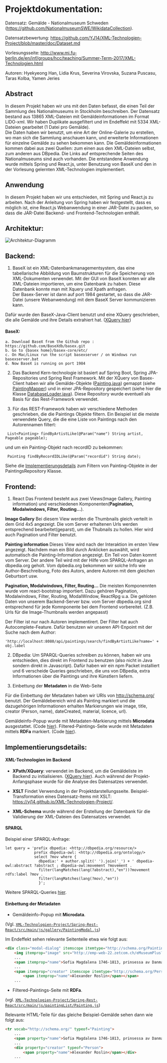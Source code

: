 # Projektdokumentation:

Datensatz: Gemälde - Nationalmuseum Schweden (https://github.com/NationalmuseumSWE/WikidataCollection). 

Datensatzbewertung: https://github.com/YJ14/XML-Technologien-Project/blob/master/doc/Dataset.md

Vorlesungsseite: http://www.mi.fu-berlin.de/en/inf/groups/hcc/teaching/Summer-Term-2017/XML-Technologien.html

Autoren: Hyekyeong Han, Lidia Krus, Severina Virovska, Suzana Puscasu, Taras Kolba, Yamen Jeries

## Abstract

In diesem Projekt haben wir uns mit den Daten befasst, die einen Teil der Sammlung des Nationalmuseums in Stockholm beschreiben. Der Datensatz bestand aus 13865 XML-Dateien mit Gemäldeinformationen im Format LIDO-xml.
Wir haben Duplikate ausgefiltert und im Endeffekt mit 5334 XML-Dateien gearbeitet (1 Datei pro Gemälde).<br />
Die Daten haben wir benutzt, um eine Art der Online-Galerie zu erstellen, wo man sich die Sammlung anschauen kann, und erweiterte Informationen für einzelne Gemälde zu sehen bekommen kann. Die Gemäldeinformationen kommen dabei aus zwei Quellen: 
zum einen aus den XML-Dateien selbst, zum anderen aus DBpedia. Die Links auf entsprechende Seiten des Nationalmuseums sind auch vorhanden. Die entstandene Anwendung wurde mittels Spring und React.js, unter Benutzung von BaseX und den in der Vorlesung gelernten XML-Technologien implementiert.

## Anwendung

In diesem Projekt haben wir uns entschieden, mit Spring und React.js zu arbeiten. Nach der Anleitung von Spring haben wir festgestellt, dass es möglich ist, eine React.js Webanwendung in einer JAR-Datei zu packen, so dass die JAR-Datei Backend- und Frontend-Technologien enthält.

## Architektur:

![Architektur-Diagramm](https://github.com/YJ14/XML-Technologien-Project/blob/master/doc/Architecture.jpg)

## Backend:

1. BaseX ist ein XML-Datenbankmanagementsystem, das eine tabellarische Abbildung von Baumstrukturen für die Speicherung von XML-Dokumenten verwendet. Mit der GUI von BaseX konnten wir alle XML-Dateien importieren, um eine Datenbank zu haben. Diese Datenbank konnte man mit Xquery und Xpath anfragen.  
Der Basex-Server ist dann auf port 1984 gestartet, so dass die JAR-Datei (unsere Webanwendung) mit dem BaseX Server kommunizieren kann. 

Dafür wurde den BaseX-Java-Client benutzt und eine XQuery geschrieben, die alle
Gemälde und ihre Details extrahiert hat. ([XQuery hier](https://github.com/YJ14/XML-Technologien-Project/blob/master/Spring-Rest-React/src/main/resources/xq/all_paintings_2.xq))


#### BaseX:

    a. Download BaseX from the Github repo : https://github.com/BaseXdb/basex.git
    b. Go to {basex home}/basex-core/etc/
    c. On Mac/Linux run the script basexserver / on Windows run basexserver.bat
    d. Now BaseX is running on port 1984

2. Das Backend Kern-technologie ist basiert auf Spring Boot, Spring JPA-Repositories und Spring Rest Framework. Mit der XQuery von Basex-Client haben wir alle Gemälde-Objekte ([Painting.java](https://github.com/YJ14/XML-Technologien-Project/blob/master/Spring-Rest-React/src/main/java/com/model/Painting.java)) gemappt (siehe [PaintingMapper](https://github.com/YJ14/XML-Technologien-Project/blob/master/Spring-Rest-React/src/main/java/com/model/PaintingMapper.java)) und in einer JPA-Repository gespeichert (siehe hier die Klasse [DatabaseLoader.java](https://github.com/YJ14/XML-Technologien-Project/blob/master/Spring-Rest-React/src/main/java/com/model/DatabaseLoader.java)). Diese Repository wurde eventuell als Basis für das Rest-Framework verwendet.

3. Für das REST-Framework haben wir verschiedene Methoden geschrieben, die die Paintings Objekte filtern. Ein Beispiel ist die meiste verwendete Query, die die eine Liste von Paintings nach den Autorennamen filtert:


```
 List<Painting> findByArtistLike(@Param("name") String artist, Pageable pageable);
```

und um ein Painting-Objekt nach recordID zu bekommen: 

```
 Painting findByRecordIDLike(@Param("recordid") String date);
```

Siehe die [Implementierungsdetails](https://github.com/YJ14/XML-Technologien-Project/blob/master/Spring-Rest-React/src/main/java/com/model/PaintingsRepository.java) zum Filtern von Painting-Objekte in der PaintingsRepository Klasse.

## Frontend:

1. React
Das Frontend besteht aus zwei Views(Image Gallery, Painting information) und verschiedenen Komponenten(**Pagination, Modalwindows, Filter, Routing...**). 

**Image Gallery**
Bei diesem View werden die Thumbnails gleich verteilt in dem Grid 4x5 angezeigt. Die vom Server erhaltenen Urls werden entsprechend bearbeitet(geparst), um die Thubnails zu hollen. Hier wird auch Pagination und Filter benutzt.

**Painting information**
Dieses View wird nach der Interaktion im ersten View angezeigt. Nachdem man ein Bild durch Anklicken auswählt, wird automatisch die Painting-Information angezeigt. Ein Teil von Daten kommt vom Server. Der andere Teil wird mit der Hilfe vom SPARQL-Anfragen an dbpedia.org geholt. 
Vom dpbedia.org bekommen wir solche Info wie Author-Beschreibung, Foto des Autors, andere Autoren mit dem gleichen Geburtsort usw.
        
**Pagination, Modalwindows, Filter, Routing...**
Die meisten Komponennten wurde vom react-bootstrap importiert. Dazu gehören Pagination, Modalwindows, Filter, Routing, ModalWindow, ReactRpg u.a. Die gehloten Daten von unserem Backend-Server bzw. vom Server dbpedia.org sind entsprechend für jede Komnponente bei dem Frontend vorbereitet. (Z.B. Urls für die Image-Thumbnails werden angepasst)

Der Filter ist nur nach Autoren implementirert. Der Filter hat auch Autocomplete-Feature. Dafür benutzen wir unseren API-Enpoint mit der Suche nach dem Author:
```
'http://localhost:8080/api/paintings/search/findByArtistLike?name=' + obj.label
```

2. DBpedia: Um SPARQL-Queries schreiben zu können, haben wir uns entschieden, dies direkt im 
Frontend zu benutzen (also nicht in Java sondern direkt in Javascript). Dafür haben wir 
ein npm Packet installiert und 6 verscheide Queries geschrieben, die uns von 
DBpedia, extra Informationen über die Paintings und ihre Künstlern liefern.

3. Einbettung der **Metadaten** in die Web-Seite

Für die Einbettung der Metadaten haben wir URIs von http://schema.org/ benutzt. 
Der Gemäldebereich wird als Painting markiert und die dazugehörigen Informationen erhalten Markierungen wie image, title, creator (Person, name), dateCreated, material, licence, url). 

Gemäldeinfo-Popup wurde mit Metadaten-Markierung mittels **Microdata** ausgestattet. 
(Code [hier](https://github.com/YJ14/XML-Technologien-Project/blob/master/Spring-Rest-React/src/main/js/gallery/PaintingModal.js)). 
Filtered-Paintings-Seite wurde mit Metadaten mittels **RDFa** markiert. 
(Code [hier](https://github.com/YJ14/XML-Technologien-Project/blob/master/Spring-Rest-React/src/main/js/paintingList/Painting.js)).

## Implementierungsdetails:

#### XML-Technologien im Backend

- **XPath/XQuery**: verwendet im Backend, um die Gemäldeliste im Backend zu initialisieren. 
([XQuery hier](https://github.com/YJ14/XML-Technologien-Project/blob/master/Spring-Rest-React/src/main/resources/xq/all_paintings_2.xq)). Auch während der Projekt-Anfangsphase wurde für die Analyse des Datensatzes verwendet.

- **XSLT** Findet Verwendung in der Projektdarstellungsseite. Beispiel-Transformation eines Datensatz-Items mit XSLT: https://yj14.github.io/XML-Technologien-Project/. 

- **XML-Schema** wurde während der Erstellung der Datenbank für die Validierung der XML-Dateien des Datensatzes verwendet. 

#### SPARQL

Beispiel einer SPARQL-Anfrage:

```
let query = 'prefix dbpedia: <http://dbpedia.org/resource/> 
             prefix dbpedia-owl: <http://dbpedia.org/ontology/> 
             select ?mov where { 
               dbpedia:' + author.split(' ').join('_') + ' dbpedia-owl:abstract ?abstract ; dbpedia-owl:movement ?movement . 
               filter(langMatches(lang(?abstract),"en"))?movement rdfs:label ?mov .
               filter(langMatches(lang(?mov),"en"))
               }';
```
 
Weitere SPARQL-Queries [hier](https://github.com/YJ14/XML-Technologien-Project/blob/master/Spring-Rest-React/src/main/js/gallery/PaintingModal.js). 

#### Einbettung der Metadaten

- Gemäldeinfo-Popup mit **Microdata**. 

(Vgl. [`XML-Technologien-Project/Spring-Rest-React/src/main/js/gallery/PaintingModal.js`](https://github.com/YJ14/XML-Technologien-Project/blob/master/Spring-Rest-React/src/main/js/gallery/PaintingModal.js))

Im Endeffekt sehen relevante Seitenteile etwa wie folgt aus:

```html
<div class="modal-dialog" itemscope itemtype="http://schema.org/Painting">
    <img itemprop="image" src="http://emp-web-22.zetcom.ch/eMuseumPlus?service=ImageAsset&module=collection&objectId=101028&viewType=detailView&resolution=superImageResolution" width="100%">
    ...
    <span itemprop="name">Sofia Magdalena 1746-1813, prinsessa av Danmark, drottning av Sverige, gift med Gustav III</span>
    ...
    <span itemprop="creator" itemscope itemtype="http://schema.org/Person">
        <span itemprop="name">Alexander Roslin</span></span>
    ...
```

- Filtered-Paintings-Seite mit **RDFa**.

(vgl. [`XML-Technologien-Project/Spring-Rest-React/src/main/js/paintingList/Painting.js`](https://github.com/YJ14/XML-Technologien-Project/blob/master/Spring-Rest-React/src/main/js/paintingList/Painting.js))

Relevante HTML-Teile für das gleiche Beispiel-Gemälde sehen dann wie folgt aus:

```html
<tr vocab="http://schema.org/" typeof="Painting">
    ...
    <span property="name">Sofia Magdalena 1746-1813, prinsessa av Danmark, drottning av Sverige, gift med Gustav III</span>
    ...
    <div property="creator" typeof="Person">
        <span property="name">Alexander Roslin</span></div>
    ...
```
